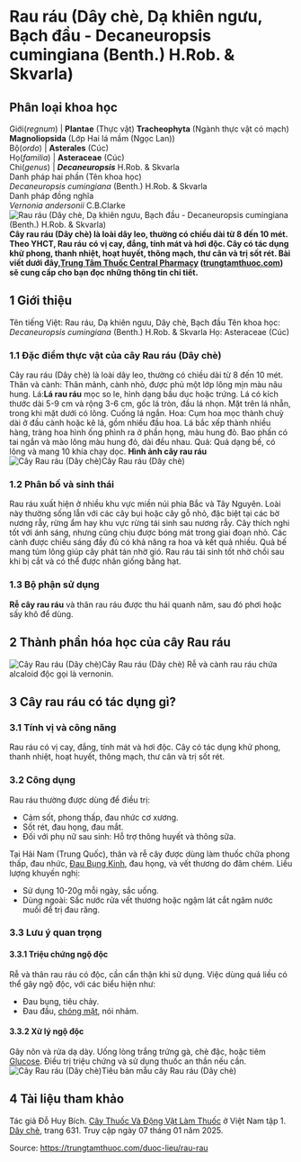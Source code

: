 # Rau ráu (Dây chè, Dạ khiên ngưu, Bạch đầu - Decaneuropsis cumingiana (Benth.) H.Rob. & Skvarla)

Phân loại khoa học  
---  
Giới(_regnum_) |  **Plantae** (Thực vật) **Tracheophyta** (Ngành thực vật có mạch) **Magnoliopsida** (Lớp Hai lá mầm (Ngọc Lan))  
Bộ(_ordo_) | **Asterales** (Cúc)  
Họ(_familia_) | **Asteraceae** (Cúc)  
Chi(_genus_) | _**Decaneuropsis**_ H.Rob. & Skvarla  
Danh pháp hai phần (Tên khoa học)  
_Decaneuropsis cumingiana_ (Benth.) H.Rob. & Skvarla  
Danh pháp đồng nghĩa  
_Vernonia andersonii_ C.B.Clarke  
![Rau ráu \(Dây chè, Dạ khiên ngưu, Bạch đầu - Decaneuropsis cumingiana \(Benth.\) H.Rob. & Skvarla\)](https://trungtamthuoc.com/images/others/day-che-1-3453.jpg)
**Cây rau ráu (Dây chè) là loài dây leo, thường có chiều dài từ 8 đến 10 mét. Theo YHCT, Rau ráu** **có vị cay, đắng, tính mát và hơi độc. Cây có tác dụng khử phong, thanh nhiệt, hoạt huyết, thông mạch, thư cân và trị sốt rét. Bài viết dưới đây,[Trung Tâm Thuốc Central Pharmacy](https://trungtamthuoc.com/ "Trung Tâm Thuốc Central Pharmacy") ([trungtamthuoc.com](https://trungtamthuoc.com/ "trungtamthuoc.com")) sẽ cung cấp cho bạn đọc những thông tin chi tiết.**
##  1 Giới thiệu
Tên tiếng Việt: Rau ráu, Dạ khiên ngưu, Dây chè, Bạch đầu
Tên khoa học: _Decaneuropsis cumingiana_ (Benth.) H.Rob. & Skvarla
Họ: Asteraceae (Cúc)
### 1.1 Đặc điểm thực vật của cây Rau ráu (Dây chè)
Cây rau ráu (Dây chè) là loài dây leo, thường có chiều dài từ 8 đến 10 mét.
Thân và cành: Thân mảnh, cành nhỏ, được phủ một lớp lông mịn màu nâu hung.
Lá:**Lá rau ráu** mọc so le, hình dạng bầu dục hoặc trứng. Lá có kích thước dài 5-9 cm và rộng 3-6 cm, gốc lá tròn, đầu lá nhọn. Mặt trên lá nhẵn, trong khi mặt dưới có lông. Cuống lá ngắn.
Hoa: Cụm hoa mọc thành chuỳ dài ở đầu cành hoặc kẽ lá, gồm nhiều đầu hoa. Lá bắc xếp thành nhiều hàng, tràng hoa hình ống phình ra ở phần họng, màu hung đỏ. Bao phấn có tai ngắn và mào lông màu hung đỏ, dài đều nhau.
Quả: Quả dạng bế, có lông và mang 10 khía chạy dọc.
**Hình ảnh cây rau ráu**
![Cây Rau ráu \(Dây chè\)](https://trungtamthuoc.com/images/item/day-che-1.jpg)Cây Rau ráu (Dây chè)
### 1.2 Phân bố và sinh thái
Rau ráu xuất hiện ở nhiều khu vực miền núi phía Bắc và Tây Nguyên. Loài này thường sống lẫn với các cây bụi hoặc cây gỗ nhỏ, đặc biệt tại các bờ nương rẫy, rừng ẩm hay khu vực rừng tái sinh sau nương rẫy.
Cây thích nghi tốt với ánh sáng, nhưng cũng chịu được bóng mát trong giai đoạn nhỏ. Các cành được chiếu sáng đầy đủ có khả năng ra hoa và kết quả nhiều. Quả bế mang túm lông giúp cây phát tán nhờ gió. Rau ráu tái sinh tốt nhờ chồi sau khi bị cắt và có thể được nhân giống bằng hạt.
### 1.3 Bộ phận sử dụng
**Rễ cây rau ráu** và thân rau ráu được thu hái quanh năm, sau đó phơi hoặc sấy khô để dùng.
##  2 Thành phần hóa học của cây Rau ráu
![Cây Rau ráu \(Dây chè\)](https://trungtamthuoc.com/images/item/day-che-2.jpg)Cây Rau ráu (Dây chè)
Rễ và cành rau ráu chứa alcaloid độc gọi là vernonin.
##  3 Cây rau ráu có tác dụng gì?
### 3.1 Tính vị và công năng
Rau ráu có vị cay, đắng, tính mát và hơi độc. Cây có tác dụng khử phong, thanh nhiệt, hoạt huyết, thông mạch, thư cân và trị sốt rét.
### 3.2 Công dụng
Rau ráu thường được dùng để điều trị:
  * Cảm sốt, phong thấp, đau nhức cơ xương.
  * Sốt rét, đau họng, đau mắt.
  * Đối với phụ nữ sau sinh: Hỗ trợ thông huyết và thông sữa.


Tại Hải Nam (Trung Quốc), thân và rễ cây được dùng làm thuốc chữa phong thấp, đau nhức, [Đau Bụng Kinh](https://trungtamthuoc.com/bai-viet/cach-dau-bung-kinh-va-phong-tranh-dau-bung-kinh "Đau Bụng Kinh"), đau họng, và vết thương do đâm chém.
Liều lượng khuyến nghị:
  * Sử dụng 10-20g mỗi ngày, sắc uống.
  * Dùng ngoài: Sắc nước rửa vết thương hoặc ngậm lát cắt ngâm nước muối để trị đau răng.


### 3.3 Lưu ý quan trọng
#### 3.3.1 Triệu chứng ngộ độc
Rễ và thân rau ráu có độc, cần cẩn thận khi sử dụng. Việc dùng quá liều có thể gây ngộ độc, với các biểu hiện như:
  * Đau bụng, tiêu chảy.
  * Đau đầu, [chóng mặt](https://trungtamthuoc.com/bai-viet/chong-mat "chóng mặt"), nói nhảm.


#### 3.3.2 Xử lý ngộ độc
Gây nôn và rửa dạ dày.
Uống lòng trắng trứng gà, chè đặc, hoặc tiêm [Glucose](https://trungtamthuoc.com/hoat-chat/glucose "Glucose").
Điều trị triệu chứng và sử dụng thuốc an thần nếu cần.
![Cây Rau ráu \(Dây chè\)](https://trungtamthuoc.com/images/item/day-che-3.jpg)Tiêu bản mẫu cây Rau ráu (Dây chè)
##  4 Tài liệu tham khảo
Tác giả Đỗ Huy Bích. [Cây Thuốc Và Động Vật Làm Thuốc](https://trungtamthuoc.com/bai-viet/doc-online-va-tai-mien-phi-pdf-sach-cay-thuoc-va-dong-vat-lam-thuoc-o-viet-nam "Cây Thuốc Và Động Vật Làm Thuốc") ở Việt Nam tập 1. [Dây chè](https://trungtamthuoc.com/upload/pdf/cay-thuoc-va-dong-vat-lam-thuoc-tap-1-trungtamthuoc.com.pdf), trang 631. Truy cập ngày 07 tháng 01 năm 2025.


Source: https://trungtamthuoc.com/duoc-lieu/rau-rau